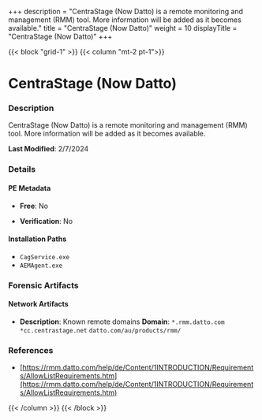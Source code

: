 +++
description = "CentraStage (Now Datto) is a remote monitoring and management (RMM) tool. More information will be added as it becomes available."
title = "CentraStage (Now Datto)"
weight = 10
displayTitle = "CentraStage (Now Datto)"
+++


{{< block "grid-1" >}}
{{< column "mt-2 pt-1">}}

# CentraStage (Now Datto)


### Description

CentraStage (Now Datto) is a remote monitoring and management (RMM) tool. More information will be added as it becomes available.



**Last Modified**: 2/7/2024

### Details


#### PE Metadata


- **Free**: No

- **Verification**: No




#### Installation Paths
- `CagService.exe`
- `AEMAgent.exe`

### Forensic Artifacts




#### Network Artifacts

- **Description**: Known remote domains
  **Domain**: `*.rmm.datto.com` `*cc.centrastage.net` `datto.com/au/products/rmm/`





### References
- [https://rmm.datto.com/help/de/Content/1INTRODUCTION/Requirements/AllowListRequirements.htm](https://rmm.datto.com/help/de/Content/1INTRODUCTION/Requirements/AllowListRequirements.htm)



{{< /column >}}
{{< /block >}}
